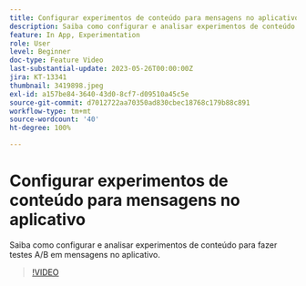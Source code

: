```yaml
---
title: Configurar experimentos de conteúdo para mensagens no aplicativo
description: Saiba como configurar e analisar experimentos de conteúdo para fazer testes A/B em mensagens no aplicativo.
feature: In App, Experimentation
role: User
level: Beginner
doc-type: Feature Video
last-substantial-update: 2023-05-26T00:00:00Z
jira: KT-13341
thumbnail: 3419898.jpeg
exl-id: a157be84-3640-43d0-8cf7-d09510a45c5e
source-git-commit: d7012722aa70350ad830cbec18768c179b88c891
workflow-type: tm+mt
source-wordcount: '40'
ht-degree: 100%

---
```


# Configurar experimentos de conteúdo para mensagens no aplicativo

Saiba como configurar e analisar experimentos de conteúdo para fazer testes A/B em mensagens no aplicativo.

>[!VIDEO](https://video.tv.adobe.com/v/3419898/?learn=on)
